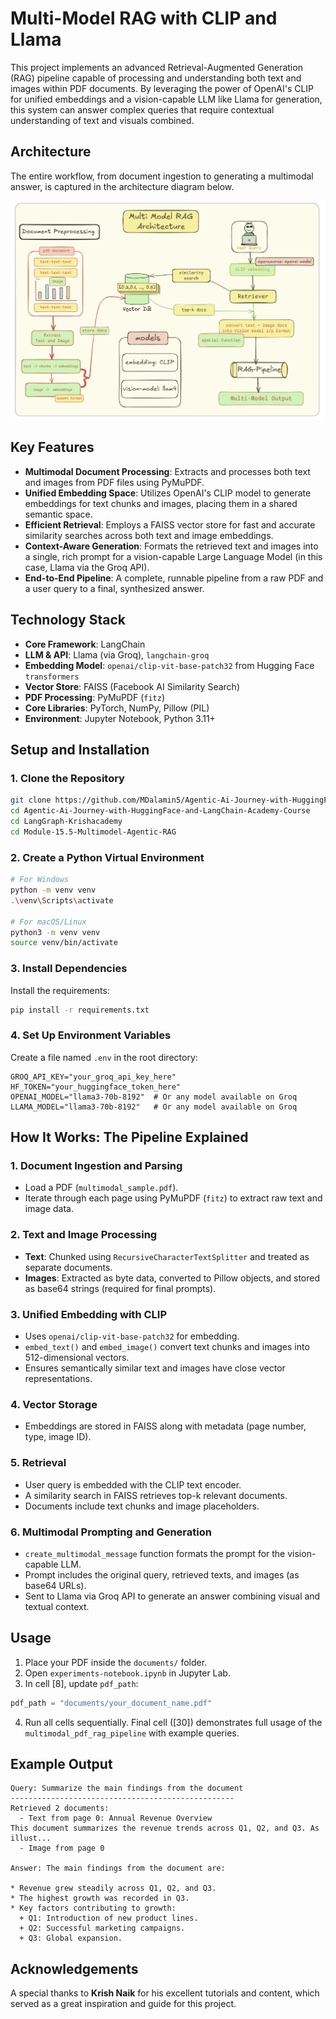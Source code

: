# Multi-Model RAG with CLIP and Llama

This project implements an advanced Retrieval-Augmented Generation (RAG) pipeline capable of processing and understanding both text and images within PDF documents. By leveraging the power of OpenAI's CLIP for unified embeddings and a vision-capable LLM like Llama for generation, this system can answer complex queries that require contextual understanding of text and visuals combined.

## Architecture

The entire workflow, from document ingestion to generating a multimodal answer, is captured in the architecture diagram below.

![MM RAG Architecture](multi-model-RAG-architecture.png)


## Key Features

* **Multimodal Document Processing**: Extracts and processes both text and images from PDF files using PyMuPDF.
* **Unified Embedding Space**: Utilizes OpenAI's CLIP model to generate embeddings for text chunks and images, placing them in a shared semantic space.
* **Efficient Retrieval**: Employs a FAISS vector store for fast and accurate similarity searches across both text and image embeddings.
* **Context-Aware Generation**: Formats the retrieved text and images into a single, rich prompt for a vision-capable Large Language Model (in this case, Llama via the Groq API).
* **End-to-End Pipeline**: A complete, runnable pipeline from a raw PDF and a user query to a final, synthesized answer.

## Technology Stack

* **Core Framework**: LangChain
* **LLM & API**: Llama (via Groq), `langchain-groq`
* **Embedding Model**: `openai/clip-vit-base-patch32` from Hugging Face `transformers`
* **Vector Store**: FAISS (Facebook AI Similarity Search)
* **PDF Processing**: PyMuPDF (`fitz`)
* **Core Libraries**: PyTorch, NumPy, Pillow (PIL)
* **Environment**: Jupyter Notebook, Python 3.11+

## Setup and Installation

### 1. Clone the Repository

```bash
git clone https://github.com/MDalamin5/Agentic-Ai-Journey-with-HuggingFace-and-LangChain-Academy-Course.git
cd Agentic-Ai-Journey-with-HuggingFace-and-LangChain-Academy-Course
cd LangGraph-Krishacademy
cd Module-15.5-Multimodel-Agentic-RAG
```

### 2. Create a Python Virtual Environment

```bash
# For Windows
python -m venv venv
.\venv\Scripts\activate

# For macOS/Linux
python3 -m venv venv
source venv/bin/activate
```

### 3. Install Dependencies

Install the requirements:

```bash
pip install -r requirements.txt
```

### 4. Set Up Environment Variables

Create a file named `.env` in the root directory:

```text
GROQ_API_KEY="your_groq_api_key_here"
HF_TOKEN="your_huggingface_token_here"
OPENAI_MODEL="llama3-70b-8192"  # Or any model available on Groq
LLAMA_MODEL="llama3-70b-8192"   # Or any model available on Groq
```

## How It Works: The Pipeline Explained

### 1. Document Ingestion and Parsing

* Load a PDF (`multimodal_sample.pdf`).
* Iterate through each page using PyMuPDF (`fitz`) to extract raw text and image data.

### 2. Text and Image Processing

* **Text**: Chunked using `RecursiveCharacterTextSplitter` and treated as separate documents.
* **Images**: Extracted as byte data, converted to Pillow objects, and stored as base64 strings (required for final prompts).

### 3. Unified Embedding with CLIP

* Uses `openai/clip-vit-base-patch32` for embedding.
* `embed_text()` and `embed_image()` convert text chunks and images into 512-dimensional vectors.
* Ensures semantically similar text and images have close vector representations.

### 4. Vector Storage

* Embeddings are stored in FAISS along with metadata (page number, type, image ID).

### 5. Retrieval

* User query is embedded with the CLIP text encoder.
* A similarity search in FAISS retrieves top-k relevant documents.
* Documents include text chunks and image placeholders.

### 6. Multimodal Prompting and Generation

* `create_multimodal_message` function formats the prompt for the vision-capable LLM.
* Prompt includes the original query, retrieved texts, and images (as base64 URLs).
* Sent to Llama via Groq API to generate an answer combining visual and textual context.

## Usage

1. Place your PDF inside the `documents/` folder.
2. Open `experiments-notebook.ipynb` in Jupyter Lab.
3. In cell \[8], update `pdf_path`:

```python
pdf_path = "documents/your_document_name.pdf"
```

4. Run all cells sequentially. Final cell (\[30]) demonstrates full usage of the `multimodal_pdf_rag_pipeline` with example queries.

## Example Output

```text
Query: Summarize the main findings from the document
--------------------------------------------------
Retrieved 2 documents:
  - Text from page 0: Annual Revenue Overview
This document summarizes the revenue trends across Q1, Q2, and Q3. As illust...
  - Image from page 0

Answer: The main findings from the document are:

* Revenue grew steadily across Q1, Q2, and Q3.
* The highest growth was recorded in Q3.
* Key factors contributing to growth:
  + Q1: Introduction of new product lines.
  + Q2: Successful marketing campaigns.
  + Q3: Global expansion.
```

## Acknowledgements

A special thanks to **Krish Naik** for his excellent tutorials and content, which served as a great inspiration and guide for this project.
